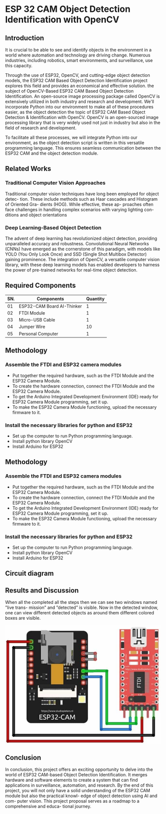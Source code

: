 
# ESP 32 CAM Object Detection Identification with OpenCV


## Introduction
It is crucial to be able to see and identify objects in the environment in a world where automation and technology are driving change. Numerous industries, including robotics, smart environments, and surveillance, use this capacity.

Through the use of ESP32, OpenCV, and cutting-edge object detection models, the ESP32 CAM Based Object Detection Identification project explores this field and provides an economical and effective solution.
the subject of OpenCV-Based ESP32 CAM Based Object Detection Identification. An open-source image processing package called OpenCV is extensively utilized in both industry and research and development.
We'll incorporate Python into our environment to make all of these procedures easier, as the object detection the topic of ESP32 CAM Based Object Detection & Identification with OpenCV. OpenCV is an open-sourced image processing library that is very widely used not just in industry but also in the field of research and development.

To facilitate all these processes, we will integrate Python into our environment, as the object detection script is written in this versatile programming language. This ensures seamless communication between the ESP32 CAM and the object detection module.

## Related Works
### Traditional Computer Vision Approaches
Traditional computer vision techniques
have long been employed for object detec-
tion. These include methods such as Haar
cascades and Histogram of Oriented Gra-
dients (HOG). While effective, these ap-
proaches often face challenges in handling
complex scenarios with varying lighting con-
ditions and object orientations

### Deep Learning-Based Object Detection
The advent of deep learning has
revolutionized object detection, providing
unparalleled accuracy and robustness. Convolutional Neural Networks (CNNs)
have emerged as the cornerstone of this
paradigm, with models like YOLO (You
Only Look Once) and SSD (Single Shot
Multibox Detector) gaining prominence.
The integration of OpenCV, a versatile
computer vision library, with these deep
learning models has enabled developers to
harness the power of pre-trained networks
for real-time object detection.


## Required Components
| SN. | Components | Quantity |
| --- | --- | --- |
| 01 | ESP32-CAM Board AI-Thinker  | 1 |
| 02 | FTDI Module | 1 |
| 03 | Micro-USB Cable | 1 |
| 04 | Jumper Wire | 10 |
| 05 | Personal Computer | 1 |

## Methodology
### Assemble the FTDI and ESP32 camera modules
- Put together the required hardware, such as the FTDI Module and the ESP32 Camera Module.
- To create the hardware connection, connect the FTDI Module and the ESP32 Camera Module.
- To get the Arduino Integrated Development Environment (IDE) ready for ESP32 Camera Module programming, set it up.
- To make the ESP32 Camera Module functioning, upload the necessary firmware to it.

### Install the necessary libraries for python and ESP32
- Set up the computer to run Python programming language.
- Install python library OpenCV
- Install Arduino for ESP32


## Methodology
### Assemble the FTDI and ESP32 camera modules
- Put together the required hardware, such as the FTDI Module and the ESP32 Camera Module.
- To create the hardware connection, connect the FTDI Module and the ESP32 Camera Module.
- To get the Arduino Integrated Development Environment (IDE) ready for ESP32 Camera Module programming, set it up.
- To make the ESP32 Camera Module functioning, upload the necessary firmware to it.

### Install the necessary libraries for python and ESP32
- Set up the computer to run Python programming language.
- Install python library OpenCV
- Install Arduino for ESP32

## Circuit diagram 
## Results and Discussion
When all the completed all the steps then
we can see two windows named ”live trans-
mission” and ”detected” is visible. Now in
the detected window, one can view different
detected objects as around them different
colored boxes are visible. 

![Result of the Object detection ](https://github.com/tonmoy197/Object_Detection/blob/55d33a71c49631f0300121169860d2192a392350/Images/circuit_diagram.png)

## Conclusion 
In conclusion, this project offers an exciting
opportunity to delve into the world of ESP32
CAM-based Object Detection Identification.
It merges hardware and software elements
to create a system that can find applications
in surveillance, automation, and research.
By the end of this project, you will not only
have a solid understanding of the ESP32
CAM module but also the practical knowl-
edge of object detection using AI and com-
puter vision. This project proposal serves as
a roadmap to a comprehensive and educa-
tional journey.